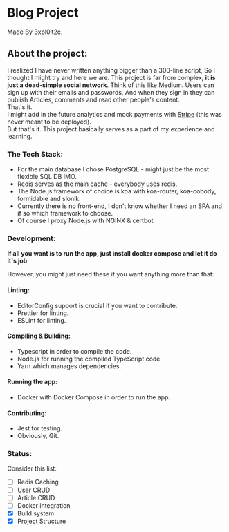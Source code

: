 # Blog Project

Made By 3xpl0it2c.

## About the project:

I realized I have never written anything bigger than a 300-line script,
So I thought I might try and here we are.
This project is far from complex, **it is just a dead-simple social network**.
Think of this like Medium.
Users can sign up with their emails and passwords,
And when they sign in they can publish Articles, comments and read other people's content.  
That's it.  
I might add in the future analytics and mock payments with [Stripe](https://stripe.com/) (this was never meant to be deployed).  
But that's it. This project basically serves as a part of my experience and learning.

### The Tech Stack:
* For the main database I chose PostgreSQL - might just be the most flexible SQL DB IMO.
* Redis serves as the main cache - everybody uses redis.
* The Node.js framework of choice is koa with koa-router, koa-cobody, formidable and slonik.
* Currently there is no front-end, I don't know whether I need an SPA and if so which framework to choose.
* Of course I proxy Node.js with NGINX & certbot.

### Development:
**If all you want is to run the app, just install docker compose and let it do it's job**

However, you might just need these if you want anything more than that:

#### Linting:
* EditorConfig support is crucial if you want to contribute.
* Prettier for linting.
* ESLint for linting.

#### Compiling & Building:
* Typescript in order to compile the code.
* Node.js for running the compiled TypeScript code
* Yarn which manages dependencies.

#### Running the app:
* Docker with Docker Compose in order to run the app.

#### Contributing:
* Jest for testing.
* Obviously, Git.


### Status:
Consider this list:
- [ ] Redis Caching
- [ ] User CRUD 
- [ ] Article CRUD
- [ ] Docker integration
- [x] Build system
- [x] Project Structure
